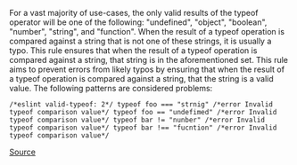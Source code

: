 For a vast majority of use-cases, the only valid results of the typeof operator will be one of the following: "undefined", "object", "boolean", "number", "string", and "function". When the result of a typeof operation is compared against a string that is not one of these strings, it is usually a typo. This rule ensures that when the result of a typeof operation is compared against a string, that string is in the aforementioned set.
This rule aims to prevent errors from likely typos by ensuring that when the result of a typeof operation is compared against a string, that the string is a valid value.
The following patterns are considered problems:

```
/*eslint valid-typeof: 2*/ typeof foo === "strnig" /*error Invalid typeof comparison value*/ typeof foo == "undefimed" /*error Invalid typeof comparison value*/ typeof bar != "nunber" /*error Invalid typeof comparison value*/ typeof bar !== "fucntion" /*error Invalid typeof comparison value*/
```

[Source](http://eslint.org/docs/rules/valid-typeof)
